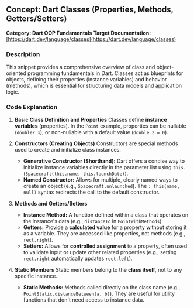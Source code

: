 ## Concept: Dart Classes (Properties, Methods, Getters/Setters)

**Category: Dart OOP Fundamentals**
**Target Documentation:** [https://dart.dev/language/classes](https://dart.dev/language/classes)

### Description
This snippet provides a comprehensive overview of class and object-oriented programming fundamentals in Dart. Classes act as blueprints for objects, defining their properties (instance variables) and behavior (methods), which is essential for structuring data models and application logic.

### Code Explanation

1. **Basic Class Definition and Properties**
   Classes define **instance variables** (properties). In the `Point` example, properties can be nullable (`double? x`), or non-nullable with a default value (`double z = 0`).

2. **Constructors (Creating Objects)**
   Constructors are special methods used to create and initialize class instances.
   * **Generative Constructor (Shorthand):** Dart offers a concise way to initialize instance variables directly in the parameter list using `this.` (`Spacecraft(this.name, this.launchDate)`).
   * **Named Constructor:** Allows for multiple, clearly named ways to create an object (e.g., `Spacecraft.unlaunched`). The `: this(name, null)` syntax redirects the call to the default constructor.

3. **Methods and Getters/Setters**
   * **Instance Method:** A function defined within a class that operates on the instance's data (e.g., `distanceTo` in `PointWithMethods`).
   * **Getters:** Provide a **calculated value** for a property without storing it as a variable. They are accessed like properties, not methods (e.g., `rect.right`).
   * **Setters:** Allows for **controlled assignment** to a property, often used to validate input or update other related properties (e.g., setting `rect.right` automatically updates `rect.left`).

4. **Static Members**
   Static members belong to the **class itself**, not to any specific instance.
   * **Static Methods:** Methods called directly on the class name (e.g., `PointStatic.distanceBetween(a, b)`). They are useful for utility functions that don't need access to instance data.